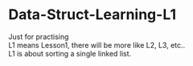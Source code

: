 # Data-Struct-Learning-L1
Just for practising
<br>
L1 means Lesson1, there will be more like L2, L3, etc..
<br>
L1 is about sorting a single linked list.
